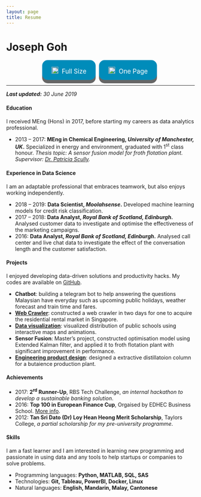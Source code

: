 ```yaml
---
layout: page
title: Resume
---
```


<style>
.cvbutton {
  display: inline-block;
  padding: 13px 25px;; margin-right:5px;
  font-size: 1.2em;
  cursor: pointer;
  text-align: center;
  text-decoration: none;
  outline: none;
  color: #fff;
  background-color: #008CBA;
  border: none;
  border-radius: 15px;
  box-shadow: 0 9px #666;
}

.cvbutton:hover {
  background-color: #4CAF50
}

.cvbutton:active {
  background-color: #f44336;
  box-shadow: 0 5px #555;
  transform: translateY(4px);
}
</style>

# Joseph Goh

<center>
<a class="cvbutton" href="/assets/docs/Resume-KokChinGoh(Full).pdf" target="_blank"><span><img src="../assets/images/download.png" height="18px" style="padding-top:5px; margin-right:5px;">  Full Size </span></a>
<a class="cvbutton" href="/assets/docs/Resume-KokChinGoh(OnePage).pdf" target="_blank"><span><img src="../assets/images/download.png" height="18px" style="padding-top:5px; margin-right:5px;">  One Page </span></a>
</center>

---
<i><b>Last updated:</b> 30 June 2019</i>

<h4>Education</h4>
<p>
I received MEng (Hons) in 2017, before starting my careers as data analytics professional. 
<ul>
  <li>
    2013 – 2017: 
    <b> MEng in Chemical Engineering, <i>University of Manchester, UK</i>.</b> Specialized in energy and environment, graduated with 1<sup>st</sup> class honour. <i>Thesis topic: A sensor fusion model for froth flotation plant. Supervisor: <a href="https://www.manchester.ac.uk/research/Patricia.Scully/research" target="_blank">Dr. Patricia Scully</a>.</i>
  </li>

</ul>
</p>

<h4>Experience in Data Science</h4>
<p>
I am an adaptable professional that embraces teamwork, but also enjoys working independently.
<ul>
  <li>
    2018 – 2019: <b>Data Scientist, <i>Moolahsense</i>.</b> Developed machine learning models for credit risk classification.

  </li>
  <li>
    2017 – 2018: <b>Data Analyst, <i>Royal Bank of Scotland, Edinburgh</i>.</b> Analysed customer data to investigate and optimise the effectiveness of the marketing campaigns.
  </li>
  <li>
    2016: <b>Data Analyst, <i>Royal Bank of Scotland, Edinburgh</i>.</b> Analysed call center and live chat data to investigate the effect of the conversation length and the customer satisfaction.
  </li>
</ul>
</p>


<h4>Projects</h4>
<p>
I enjoyed developing data-driven solutions and productivity hacks. My codes are available on <a href="https://github.com/josephkokchin" target="_blank">GitHub</a>.
<ul>
  
  <li>
  <b>Chatbot</b>: building a telegram bot to help answering the questions Malaysian have everyday such as upcoming public holidays, weather forecast and train time and fares.
  </li>

  <li>
    <b><a href="https://github.com/josephkokchin/SG-Property-Scraper">Web Crawler</a></b>: constructed a web crawler in two days for one to acquire the residential rental market in Singapore.
  </li>
  <li>
    <b><a href="https://public.tableau.com/profile/kok.chin.goh#!/vizhome/MalaysiaGovernmentSchool/Dashboard1">Data visualization</a></b>: visualized distribution of public schools using interactive maps and animations.
  </li>
  <li>
    <b>Sensor Fusion</b>: Master’s project, constructed optimisation model using Extended Kalman filter, and applied it to froth flotation plant with significant improvement in performance.
  </li>
  <li>
    <b><a href="{{ site.url }}/prosthetic-limb">Engineering product design</a></b>: designed a extractive distillatoion column for a butaience production plant.
</ul>
</p>

<h4>Achievements</h4>
<p>

<ul>
  <li>
    2017: <b>2<sup>rd</sup> Runner-Up</b>, RBS Tech Challenge, <i>an internal hackathon to develop a sustainable banking solution</i>.
  </li>
  <li>
    2016: <b>Top 100 in European Finance Cup</b>, Orgaised by EDHEC Business School. <a href="http://www.europeanfinancecup.eu/" target="_blank">More info</a>.
  </li>
  <li>
    2012: <b>Tan Sri Dato (Dr) Loy Hean Heong Merit Scholarship</b>, Taylors College, <i>a partial scholarship for my pre-university programme</i>. 
  </li>
</ul>
</p>

<h4>Skills</h4>
<p>
I am a fast learner and I am interested in learning new programming and passionate in using data and any tools to help startups or companies to solve problems.
<ul>
  <li>
    Programming languages: <b>Python, MATLAB, SQL, SAS</b>
  </li>
  <li>
    Technologies: <b>Git, Tableau, PowerBI, Docker, Linux</b>
  </li>
  <li>
    Natural languages: <b>English, Mandarin, Malay, Cantonese </b>
  </li>
  <!--<li>
    Writing: data science blogger on <a href="https://medium.com/@edenau" target="_blank">Medium</a>
  </li>-->
  <!--<li>
    Public speaking: gave talks about Project Access, machine learning etc. (see below)
  </li>-->
</ul>
</p>
<p float="left">
</p>
